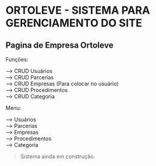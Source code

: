# ORTOLEVE - SISTEMA PARA GERENCIAMENTO DO SITE  

## Pagina de Empresa Ortoleve  

Funções:  

--> CRUD Usuários    
--> CRUD Parcerias    
--> CRUD Empresas  (Para colocar no usuário)  
--> CRUD Procedimentos  
--> CRUD Categoria         

Menu:  

--> Usuários  
--> Parcerias  
--> Empresas  
--> Procedimentos  
--> Categoria            

> Sistema ainda em construção.